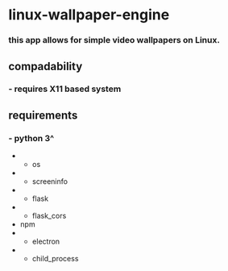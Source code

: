 # linux-wallpaper-engine
### this app allows for simple video wallpapers on Linux. 
## compadability 
### - requires X11 based system
## requirements
### - python 3^ 
- - os
- - screeninfo 
- - flask
- - flask_cors
- npm 
- - electron
- - child_process
